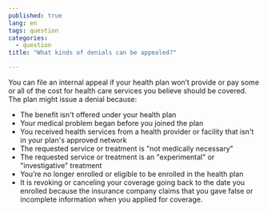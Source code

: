 ```yaml
---
published: true
lang: en
tags: question
categories:
  - question
title: "What kinds of denials can be appealed?"

---
```


You can file an internal appeal if your health plan won’t provide or pay some or all of the cost for health care services you believe should be covered. The plan might issue a denial because:

* The benefit isn't offered under your health plan
* Your medical problem began before you joined the plan
* You received health services from a health provider or facility that isn't in your plan's approved network 
* The requested service or treatment is "not medically necessary"
* The requested service or treatment is an "experimental" or "investigative" treatment
* You’re no longer enrolled or eligible to be enrolled in the health plan
* It is revoking or canceling your coverage going back to the date you enrolled because the insurance company claims that you gave false or incomplete information when you applied for coverage.
